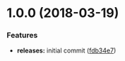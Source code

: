 <a name="1.0.0"></a>
# 1.0.0 (2018-03-19)


### Features

* **releases:** initial commit ([fdb34e7](https://github.com/hypeJunctionPro/Elgg3-hypeAutocomplete/commit/fdb34e7))



